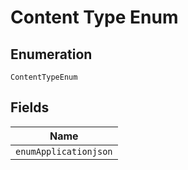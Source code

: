 
# Content Type Enum

## Enumeration

`ContentTypeEnum`

## Fields

| Name |
|  --- |
| `enumApplicationjson` |

